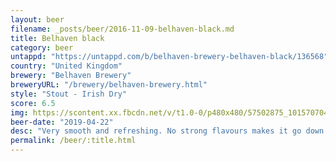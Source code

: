 ```yaml
---
layout: beer
filename: _posts/beer/2016-11-09-belhaven-black.md
title: Belhaven black
category: beer
untappd: "https://untappd.com/b/belhaven-brewery-belhaven-black/136568"
country: "United Kingdom"
brewery: "Belhaven Brewery"
breweryURL: "/brewery/belhaven-brewery.html"
style: "Stout - Irish Dry"
score: 6.5
img: https://scontent.xx.fbcdn.net/v/t1.0-0/p480x480/57502875_10157070441543745_6895849364170735616_n.jpg?_nc_cat=104&_nc_oc=AQmOqafaWsoNhY1SrTb9a5XfbKV7APzZFO7Yh2YUKx85r9olmpI3Xooa1UlUT02cyPM&_nc_ht=scontent.xx&oh=bc06432cdc2e1bd052512709c40ef73e&oe=5DC0D7BD
beer-date: "2019-04-22"
desc: "Very smooth and refreshing. No strong flavours makes it go down easy"
permalink: /beer/:title.html
---
```

